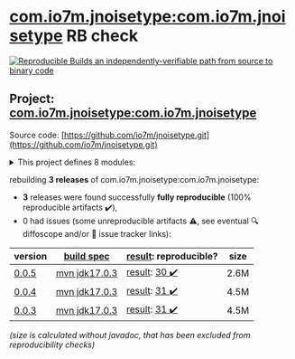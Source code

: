 [com.io7m.jnoisetype:com.io7m.jnoisetype](https://central.sonatype.com/artifact/com.io7m.jnoisetype/com.io7m.jnoisetype/versions) RB check
=======

[![Reproducible Builds](https://reproducible-builds.org/images/logos/rb.svg) an independently-verifiable path from source to binary code](https://reproducible-builds.org/)

## Project: [com.io7m.jnoisetype:com.io7m.jnoisetype](https://central.sonatype.com/artifact/com.io7m.jnoisetype/com.io7m.jnoisetype/versions)

Source code: [https://github.com/io7m/jnoisetype.git](https://github.com/io7m/jnoisetype.git)

<details><summary>This project defines 8 modules:</summary>

* [com.io7m.jnoisetype:com.io7m.jnoisetype](https://central.sonatype.com/artifact/com.io7m.jnoisetype/com.io7m.jnoisetype/0.0.5)
* [com.io7m.jnoisetype:com.io7m.jnoisetype.api](https://central.sonatype.com/artifact/com.io7m.jnoisetype/com.io7m.jnoisetype.api/0.0.5)
* [com.io7m.jnoisetype:com.io7m.jnoisetype.cmdline](https://central.sonatype.com/artifact/com.io7m.jnoisetype/com.io7m.jnoisetype.cmdline/0.0.5)
* [com.io7m.jnoisetype:com.io7m.jnoisetype.documentation](https://central.sonatype.com/artifact/com.io7m.jnoisetype/com.io7m.jnoisetype.documentation/0.0.5)
* [com.io7m.jnoisetype:com.io7m.jnoisetype.parser.api](https://central.sonatype.com/artifact/com.io7m.jnoisetype/com.io7m.jnoisetype.parser.api/0.0.5)
* [com.io7m.jnoisetype:com.io7m.jnoisetype.tests](https://central.sonatype.com/artifact/com.io7m.jnoisetype/com.io7m.jnoisetype.tests/0.0.5)
* [com.io7m.jnoisetype:com.io7m.jnoisetype.vanilla](https://central.sonatype.com/artifact/com.io7m.jnoisetype/com.io7m.jnoisetype.vanilla/0.0.5)
* [com.io7m.jnoisetype:com.io7m.jnoisetype.writer.api](https://central.sonatype.com/artifact/com.io7m.jnoisetype/com.io7m.jnoisetype.writer.api/0.0.5)
</details>

rebuilding **3 releases** of com.io7m.jnoisetype:com.io7m.jnoisetype:
- **3** releases were found successfully **fully reproducible** (100% reproducible artifacts :heavy_check_mark:),
- 0 had issues (some unreproducible artifacts :warning:, see eventual :mag: diffoscope and/or :memo: issue tracker links):

| version | [build spec](/BUILDSPEC.md) | [result](https://reproducible-builds.org/docs/jvm/): reproducible? | size |
| -- | --------- | ------ | -- |
| [0.0.5](https://central.sonatype.com/artifact/com.io7m.jnoisetype/com.io7m.jnoisetype/0.0.5/pom) | [mvn jdk17.0.3](com.io7m.jnoisetype-0.0.5.buildspec) | [result](com.io7m.jnoisetype-0.0.5.buildinfo): [30 :heavy_check_mark: ](com.io7m.jnoisetype-0.0.5.buildcompare) | 2.6M |
| [0.0.4](https://central.sonatype.com/artifact/com.io7m.jnoisetype/com.io7m.jnoisetype/0.0.4/pom) | [mvn jdk17.0.3](com.io7m.jnoisetype-0.0.4.buildspec) | [result](com.io7m.jnoisetype-0.0.4.buildinfo): [31 :heavy_check_mark: ](com.io7m.jnoisetype-0.0.4.buildcompare) | 4.5M |
| [0.0.3](https://central.sonatype.com/artifact/com.io7m.jnoisetype/com.io7m.jnoisetype/0.0.3/pom) | [mvn jdk17.0.3](com.io7m.jnoisetype-0.0.3.buildspec) | [result](com.io7m.jnoisetype-0.0.3.buildinfo): [31 :heavy_check_mark: ](com.io7m.jnoisetype-0.0.3.buildcompare) | 4.5M |

<i>(size is calculated without javadoc, that has been excluded from reproducibility checks)</i>
